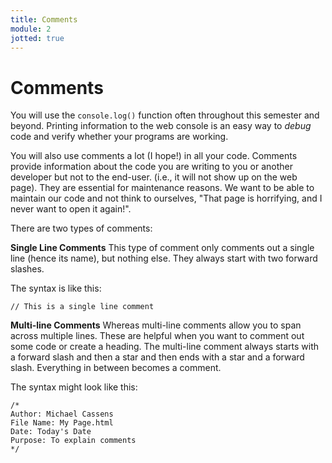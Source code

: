 ```yaml
---
title: Comments
module: 2
jotted: true
---
```


# Comments

You will use the `console.log()` function often throughout this semester and beyond. Printing information to the web console is an easy way to _debug_ code and verify whether your programs are working.

You will also use comments a lot (I hope!) in all your code. Comments provide information about the code you are writing to you or another developer but not to the end-user. (i.e., it will not show up on the web page).  They are essential for maintenance reasons.   We want to be able to maintain our code and not think to ourselves, "That page is horrifying, and I never want to open it again!".

There are two types of comments:

**Single Line Comments**
This type of comment only comments out a single line (hence its name), but nothing else.  They always start with two forward slashes.

The syntax is like this:

```
// This is a single line comment
```

**Multi-line Comments**
Whereas multi-line comments allow you to span across multiple lines.  These are helpful when you want to comment out some code or create a heading.  The multi-line comment always starts with a forward slash and then a star and then ends with a star and a forward slash.  Everything in between becomes a comment.

The syntax might look like this:
```
/*
Author: Michael Cassens
File Name: My Page.html
Date: Today's Date
Purpose: To explain comments
*/
```
